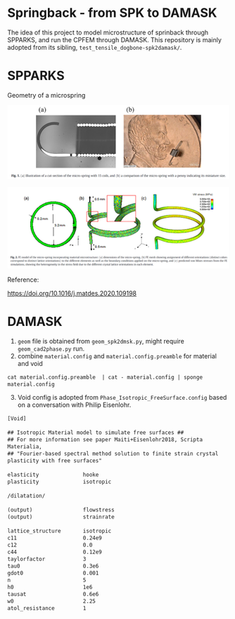 
# Springback - from SPK to DAMASK

The idea of this project to model microstructure of sprinback through SPPARKS, and run the CPFEM through DAMASK. This repository is mainly adopted from its sibling, `test_tensile_dogbone-spk2damask/`.

# SPPARKS

Geometry of a microspring

![A microspring](./microspring-1.png)

![A microspring](./microspring-2.png)


Reference:

https://doi.org/10.1016/j.matdes.2020.109198

# DAMASK

1. `geom` file is obtained from `geom_spk2dmsk.py`, might require `geom_cad2phase.py` run.
2. combine `material.config` and `material.config.preamble` for material and void
```shell
cat material.config.preamble  | cat - material.config | sponge material.config
```
3. Void config is adopted from `Phase_Isotropic_FreeSurface.config` based on a conversation with Philip Eisenlohr.
```
[Void]

## Isotropic Material model to simulate free surfaces ##
## For more information see paper Maiti+Eisenlohr2018, Scripta Materialia, 
## "Fourier-based spectral method solution to finite strain crystal plasticity with free surfaces"

elasticity              hooke
plasticity              isotropic

/dilatation/

(output)                flowstress
(output)                strainrate

lattice_structure       isotropic
c11                     0.24e9
c12                     0.0
c44                     0.12e9
taylorfactor            3
tau0                    0.3e6
gdot0                   0.001
n                       5
h0                      1e6
tausat                  0.6e6
w0                      2.25
atol_resistance         1
```


